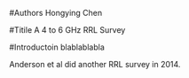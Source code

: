 #Authors
Hongying Chen

#Titile
A 4 to 6 GHz RRL Survey

#Introductoin
blablablabla

Anderson et al did another RRL survey in 2014.